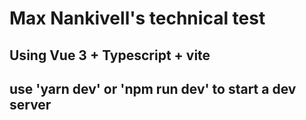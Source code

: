 # Max Nankivell's technical test

## Using Vue 3 + Typescript + vite

## use 'yarn dev' or 'npm run dev' to start a dev server
